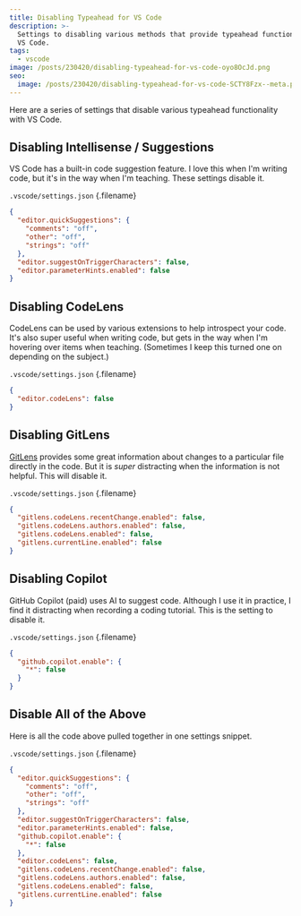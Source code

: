 ```yaml
---
title: Disabling Typeahead for VS Code
description: >-
  Settings to disabling various methods that provide typeahead functionality in
  VS Code.
tags:
  - vscode
image: /posts/230420/disabling-typeahead-for-vs-code-oyo8OcJd.png
seo:
  image: /posts/230420/disabling-typeahead-for-vs-code-SCTY8Fzx--meta.png
---
```


Here are a series of settings that disable various typeahead functionality with VS Code.

## Disabling Intellisense / Suggestions

VS Code has a built-in code suggestion feature. I love this when I'm writing code, but it's in the way when I'm teaching. These settings disable it.

`.vscode/settings.json` {.filename}

```json
{
  "editor.quickSuggestions": {
    "comments": "off",
    "other": "off",
    "strings": "off"
  },
  "editor.suggestOnTriggerCharacters": false,
  "editor.parameterHints.enabled": false
}
```

## Disabling CodeLens

CodeLens can be used by various extensions to help introspect your code. It's also super useful when writing code, but gets in the way when I'm hovering over items when teaching. (Sometimes I keep this turned one on depending on the subject.)

`.vscode/settings.json` {.filename}

```json
{
  "editor.codeLens": false
}
```

## Disabling GitLens

[GitLens](https://marketplace.visualstudio.com/items?itemName=eamodio.gitlens) provides some great information about changes to a particular file directly in the code. But it is _super_ distracting when the information is not helpful. This will disable it.

`.vscode/settings.json` {.filename}

```json
{
  "gitlens.codeLens.recentChange.enabled": false,
  "gitlens.codeLens.authors.enabled": false,
  "gitlens.codeLens.enabled": false,
  "gitlens.currentLine.enabled": false
}
```

## Disabling Copilot

GitHub Copilot (paid) uses AI to suggest code. Although I use it in practice, I find it distracting when recording a coding tutorial. This is the setting to disable it.

`.vscode/settings.json` {.filename}

```json
{
  "github.copilot.enable": {
    "*": false
  }
}
```

## Disable All of the Above

Here is all the code above pulled together in one settings snippet.

`.vscode/settings.json` {.filename}

```json
{
  "editor.quickSuggestions": {
    "comments": "off",
    "other": "off",
    "strings": "off"
  },
  "editor.suggestOnTriggerCharacters": false,
  "editor.parameterHints.enabled": false,
  "github.copilot.enable": {
    "*": false
  },
  "editor.codeLens": false,
  "gitlens.codeLens.recentChange.enabled": false,
  "gitlens.codeLens.authors.enabled": false,
  "gitlens.codeLens.enabled": false,
  "gitlens.currentLine.enabled": false
}
```
